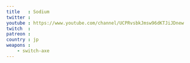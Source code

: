 ```yaml
---
title   : Sodium
twitter : 
youtube : https://www.youtube.com/channel/UCPRvsbkJmsw96dKTJiJDnew
twitch  : 
patreon : 
country : jp
weapons :
    - switch-axe
---
```


